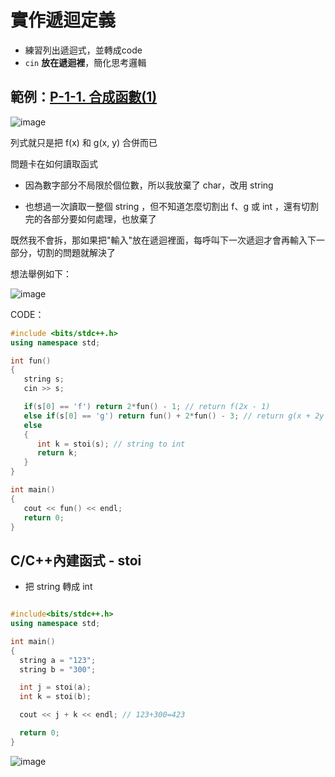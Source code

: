 # 實作遞迴定義

* 練習列出遞迴式，並轉成code
* `cin` **放在遞迴裡**，簡化思考邏輯


## 範例：[P-1-1. 合成函數(1)](https://judge.tcirc.tw/ShowProblem?problemid=d001)

![image](https://user-images.githubusercontent.com/84267907/156919579-a601c6a5-a53b-4d1b-9961-e7784c52864c.png)


列式就只是把 f(x) 和 g(x, y) 合併而已

問題卡在如何讀取函式

* 因為數字部分不局限於個位數，所以我放棄了 char，改用 string

* 也想過一次讀取一整個 string ，但不知道怎麼切割出 f、g 或 int ，還有切割完的各部分要如何處理，也放棄了

既然我不會拆，那如果把"輸入"放在遞迴裡面，每呼叫下一次遞迴才會再輸入下一部分，切割的問題就解決了

想法舉例如下：

![image](https://user-images.githubusercontent.com/84267907/156918380-96cce27e-753b-47d0-9c07-3939bff2972d.png)


CODE：
~~~cpp
#include <bits/stdc++.h>
using namespace std;

int fun()
{
   string s;
   cin >> s;

   if(s[0] == 'f') return 2*fun() - 1; // return f(2x - 1)
   else if(s[0] == 'g') return fun() + 2*fun() - 3; // return g(x + 2y - 3)
   else
   {
      int k = stoi(s); // string to int
      return k;
   }
}

int main()
{
   cout << fun() << endl;
   return 0;
}
~~~


## C/C++內建函式 - stoi

* 把 string 轉成 int 

~~~cpp

#include<bits/stdc++.h>
using namespace std;

int main()
{
  string a = "123";
  string b = "300";

  int j = stoi(a);
  int k = stoi(b);

  cout << j + k << endl; // 123+300=423

  return 0;
}
~~~

![image](https://user-images.githubusercontent.com/84267907/156918699-0fd9f739-13e9-4f42-afec-2ee072e245f4.png)
